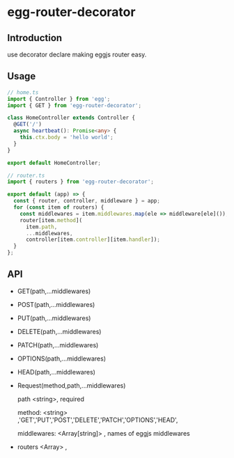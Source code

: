 # egg-router-decorator

## Introduction
  use decorator declare making eggjs router easy.

## Usage
```ts
// home.ts
import { Controller } from 'egg';
import { GET } from 'egg-router-decorator';

class HomeController extends Controller {
  @GET('/')
  async heartbeat(): Promise<any> {
    this.ctx.body = 'hello world';
  }
}

export default HomeController;

// router.ts
import { routers } from 'egg-router-decorator';

export default (app) => {
  const { router, controller, middleware } = app;
  for (const item of routers) {
    const middlewares = item.middlewares.map(ele => middleware[ele]());
    router[item.method](
      item.path,
      ...middlewares,
      controller[item.controller][item.handler]);
  }
};

```


## API

* GET(path,...middlewares)
* POST(path,...middlewares)
* PUT(path,...middlewares)
* DELETE(path,...middlewares)
* PATCH(path,...middlewares)
* OPTIONS(path,...middlewares)
* HEAD(path,...middlewares)
* Request(method,path,...middlewares)

   path \<string\>, required

   method: \<string\> ,'GET','PUT','POST','DELETE','PATCH','OPTIONS','HEAD',

  middlewares: \<Array[string]\> , names of eggjs middlewares


* routers \<Array\> ,

